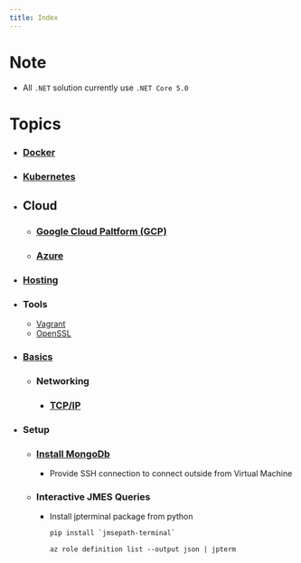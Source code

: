 ```yaml
---
title: Index
---
```


# Note
- All `.NET` solution currently use `.NET Core 5.0`

# Topics
- ### [Docker](docker)
- ### [Kubernetes](kubernetes)
- ## Cloud
  - ### [Google Cloud Paltform (GCP)](gcp)
  - ### [Azure](azure)
- ### [Hosting](hosting)
- ### Tools
  - [Vagrant](vagrant)
  - [OpenSSL](openssl)
- ### [Basics](basics)
	- ### Networking
		- ### [TCP/IP](basics/networking/TcpIp)
- ### Setup
	- ### [Install MongoDb](https://docs.mongodb.com/manual/tutorial/install-mongodb-on-ubuntu)
		- Provide SSH connection to connect outside from Virtual Machine

	- ### Interactive JMES Queries
		- Install jpterminal package from python
		  ```bash
		  pip install `jmsepath-terminal`
		  ```
		  ```azurecli
		  az role definition list --output json | jpterm
		  ```
